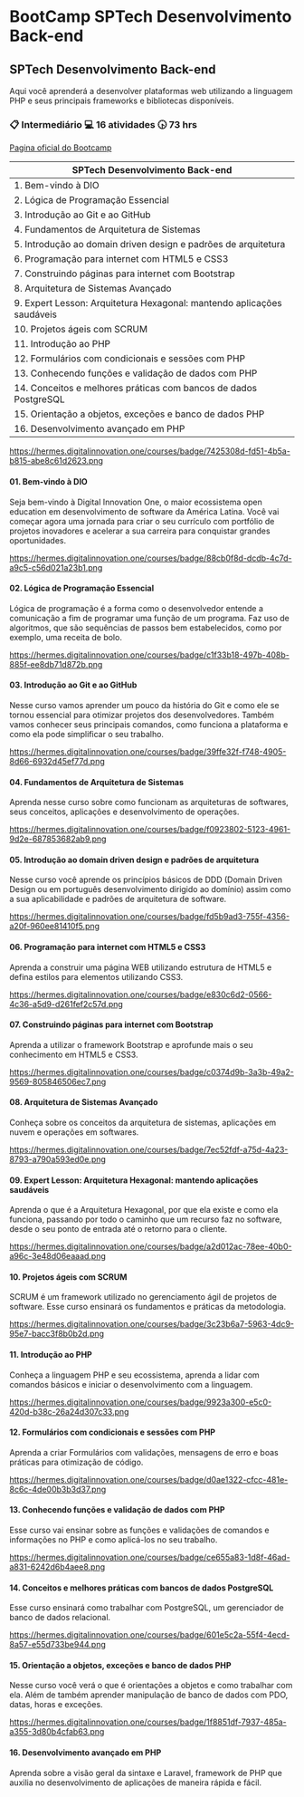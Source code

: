 # BootCamp SPTech Desenvolvimento Back-end

## SPTech Desenvolvimento Back-end

Aqui você aprenderá a desenvolver plataformas web utilizando a linguagem PHP e seus principais frameworks e bibliotecas disponíveis.

### :clipboard: Intermediário  :computer: 16 atividades  :clock430: 73 hrs

[Pagina oficial do Bootcamp](https://web.digitalinnovation.one/track/sp-tech-desenvolvimento-back-end?tab=path)

| SPTech Desenvolvimento Back-end                  | 
|-------------------------------------|
| 1. Bem-vindo à DIO | 
| 2. Lógica de Programação Essencial | 
| 3. Introdução ao Git e ao GitHub | 
| 4. Fundamentos de Arquitetura de Sistemas | 
| 5. Introdução ao domain driven design e padrões de arquitetura | 
| 6. Programação para internet com HTML5 e CSS3 | 
| 7. Construindo páginas para internet com Bootstrap | 
| 8. Arquitetura de Sistemas Avançado | 
| 9. Expert Lesson: Arquitetura Hexagonal: mantendo aplicações saudáveis | 
| 10. Projetos ágeis com SCRUM | 
| 11. Introdução ao PHP | 
| 12. Formulários com condicionais e sessões com PHP | 
| 13. Conhecendo funções e validação de dados com PHP | 
| 14. Conceitos e melhores práticas com bancos de dados PostgreSQL | 
| 15. Orientação a objetos, exceções e banco de dados PHP | 
| 16. Desenvolvimento avançado em PHP | 

https://hermes.digitalinnovation.one/courses/badge/7425308d-fd51-4b5a-b815-abe8c61d2623.png
#### 01. Bem-vindo à DIO
Seja bem-vindo à Digital Innovation One, o maior ecossistema open education em desenvolvimento de software da América Latina. Você vai começar agora uma jornada para criar o seu currículo com portfólio de projetos inovadores e acelerar a sua carreira para conquistar grandes oportunidades.

https://hermes.digitalinnovation.one/courses/badge/88cb0f8d-dcdb-4c7d-a9c5-c56d021a23b1.png
#### 02. Lógica de Programação Essencial
Lógica de programação é a forma como o desenvolvedor entende a comunicação a fim de programar uma função de um programa. Faz uso de algoritmos, que são sequências de passos bem estabelecidos, como por exemplo, uma receita de bolo.

https://hermes.digitalinnovation.one/courses/badge/c1f33b18-497b-408b-885f-ee8db71d872b.png
#### 03. Introdução ao Git e ao GitHub
Nesse curso vamos aprender um pouco da história do Git e como ele se tornou essencial para otimizar projetos dos desenvolvedores. Também vamos conhecer seus principais comandos, como funciona a plataforma e como ela pode simplificar o seu trabalho.

https://hermes.digitalinnovation.one/courses/badge/39ffe32f-f748-4905-8d66-6932d45ef77d.png
#### 04. Fundamentos de Arquitetura de Sistemas
Aprenda nesse curso sobre como funcionam as arquiteturas de softwares, seus conceitos, aplicações e desenvolvimento de operações.

https://hermes.digitalinnovation.one/courses/badge/f0923802-5123-4961-9d2e-687853682ab9.png
#### 05. Introdução ao domain driven design e padrões de arquitetura
Nesse curso você aprende os princípios básicos de DDD (Domain Driven Design ou em português desenvolvimento dirigido ao domínio) assim como a sua aplicabilidade e padrões de arquitetura de software.

https://hermes.digitalinnovation.one/courses/badge/fd5b9ad3-755f-4356-a20f-960ee81410f5.png
#### 06. Programação para internet com HTML5 e CSS3
Aprenda a construir uma página WEB utilizando estrutura de HTML5 e defina estilos para elementos utilizando CSS3.

https://hermes.digitalinnovation.one/courses/badge/e830c6d2-0566-4c36-a5d9-d261fef2c57d.png
#### 07. Construindo páginas para internet com Bootstrap
Aprenda a utilizar o framework Bootstrap e aprofunde mais o seu conhecimento em HTML5 e CSS3.

https://hermes.digitalinnovation.one/courses/badge/c0374d9b-3a3b-49a2-9569-805846506ec7.png
#### 08. Arquitetura de Sistemas Avançado
Conheça sobre os conceitos da arquitetura de sistemas, aplicações em nuvem e operações em softwares.

https://hermes.digitalinnovation.one/courses/badge/7ec52fdf-a75d-4a23-8793-a790a593ed0e.png
#### 09. Expert Lesson: Arquitetura Hexagonal: mantendo aplicações saudáveis
Aprenda o que é a Arquitetura Hexagonal, por que ela existe e como ela funciona, passando por todo o caminho que um recurso faz no software, desde o seu ponto de entrada até o retorno para o cliente.

https://hermes.digitalinnovation.one/courses/badge/a2d012ac-78ee-40b0-a96c-3e48d06eaaad.png
#### 10. Projetos ágeis com SCRUM
SCRUM é um framework utilizado no gerenciamento ágil de projetos de software. Esse curso ensinará os fundamentos e práticas da metodologia.

https://hermes.digitalinnovation.one/courses/badge/3c23b6a7-5963-4dc9-95e7-bacc3f8b0b2d.png
#### 11. Introdução ao PHP
Conheça a linguagem PHP e seu ecossistema, aprenda a lidar com comandos básicos e iniciar o desenvolvimento com a linguagem.

https://hermes.digitalinnovation.one/courses/badge/9923a300-e5c0-420d-b38c-26a24d307c33.png
#### 12. Formulários com condicionais e sessões com PHP
Aprenda a criar Formulários com validações, mensagens de erro e boas práticas para otimização de código.

https://hermes.digitalinnovation.one/courses/badge/d0ae1322-cfcc-481e-8c6c-4de00b3b3d37.png
#### 13. Conhecendo funções e validação de dados com PHP
Esse curso vai ensinar sobre as funções e validações de comandos e informações no PHP e como aplicá-los no seu trabalho.

https://hermes.digitalinnovation.one/courses/badge/ce655a83-1d8f-46ad-a831-6242d6b4aee8.png
#### 14. Conceitos e melhores práticas com bancos de dados PostgreSQL
Esse curso ensinará como trabalhar com PostgreSQL, um gerenciador de banco de dados relacional.

https://hermes.digitalinnovation.one/courses/badge/601e5c2a-55f4-4ecd-8a57-e55d733be944.png
#### 15. Orientação a objetos, exceções e banco de dados PHP
Nesse curso você verá o que é orientações a objetos e como trabalhar com ela. Além de também aprender manipulação de banco de dados com PDO, datas, horas e exceções.

https://hermes.digitalinnovation.one/courses/badge/1f8851df-7937-485a-a355-3d80b4cfab63.png
#### 16. Desenvolvimento avançado em PHP
Aprenda sobre a visão geral da sintaxe e Laravel, framework de PHP que auxilia no desenvolvimento de aplicações de maneira rápida e fácil.